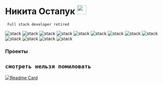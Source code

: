 # Никита Остапук <img src = 'https://media.giphy.com/media/hvRJCLFzcasrR4ia7z/giphy.gif' width = '30'/>
``` Full stack developer retired```


![stack](https://img.shields.io/badge/React-blue?logo=React&logoColor=white&style=for-the-badge)
![stack](https://img.shields.io/badge/Redux-purple?logo=Redux&logoColor=white&style=for-the-badge)
![stack](https://img.shields.io/badge/SASS-violet?logo=sass&logoColor=white&style=for-the-badge)
![stack](https://img.shields.io/badge/tailwindcss-darkblue?logo=tailwindcss&logoColor=white&style=for-the-badge)
![stack](https://img.shields.io/badge/javascript-orange?logo=javascript&logoColor=dark&style=for-the-badge)
![stack](https://img.shields.io/badge/dajngo-darkgreen?logo=django&logoColor=white&style=for-the-badge)
![stack](https://img.shields.io/badge/python-yellow?logo=python&logoColor=white&style=for-the-badge)
![stack](https://img.shields.io/badge/ReactRouter-red?logo=reactrouter&logoColor=white&style=for-the-badge)
![stack](https://img.shields.io/badge/neovim-darkgreen?logo=neovim&logoColor=dark&style=for-the-badge)
![stack](https://img.shields.io/badge/git-red?logo=git&logoColor=white&style=for-the-badge)
![stack](https://img.shields.io/badge/figma-lightcyan?logo=figma&logoColor=dark&style=for-the-badge)
![stack](https://img.shields.io/badge/illustrator-sienna?logo=adobe&logoColor=white&style=for-the-badge)
![stack](https://img.shields.io/badge/sqllite-lightcyan?logo=SQLite&logoColor=blue&style=for-the-badge)


### Проекты 
```смотреть нельзя помиловать```
---
[![Readme Card](https://github-readme-stats.vercel.app/api/pin/?username=ostinweb&repo=router)](https://github.com/ostinweb/router)
